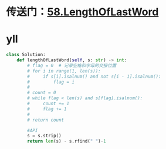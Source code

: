 # 传送门：[58.LengthOfLastWord](https://leetcode.cn/problems/length-of-last-word/)

# yll
```Python
class Solution:
    def lengthOfLastWord(self, s: str) -> int:
        # flag = 0  # 记录空格和字母的交接位置
        # for i in range(1, len(s)):
        #     if s[i].isalnum() and not s[i - 1].isalnum():
        #         flag = i
        #
        # count = 0
        # while flag < len(s) and s[flag].isalnum():
        #     count += 1
        #     flag += 1
        #
        # return count

        #API
        s = s.strip()
        return len(s) - s.rfind(" ")-1
```